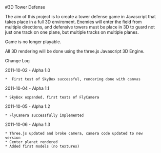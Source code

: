 #3D Tower Defense

The aim of this project is to create a tower defense game in Javascript that takes place in a full 3D enviroment. Enemies will enter the field from multiple directions, and defensive towers must be place in 3D to guard not just one track on one plane, but multiple tracks on multiple planes.

Game is no longer playable.

All 3D rendering will be done using the three.js Javascript 3D Engine.

Change Log

2011-10-02 - Alpha 1.0

	*  First test of SkyBox successful, rendering done with canvas

2011-10-04 - Alpha 1.1

	* SkyBox expanded, first tests of FlyCamera
	
2011-10-05 - Alpha 1.2

	* FlyCamera successfully implemented
	
2011-10-06 - Alpha 1.3

	* Three.js updated and broke camera, camera code updated to new version
	* Center planet rendered
	* Added first models (no textures)
